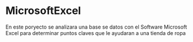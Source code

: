 # MicrosoftExcel
En este poryecto se analizara una base se datos con el Software Microsoft Excel para determinar puntos claves que le ayudaran a una tienda de ropa
